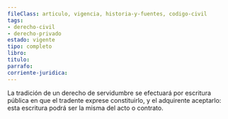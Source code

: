 ```yaml
---
fileClass: articulo, vigencia, historia-y-fuentes, codigo-civil
tags:
- derecho-civil
- derecho-privado
estado: vigente
tipo: completo
libro:
titulo:
parrafo:
corriente-juridica:
---
```

La tradición de un derecho de servidumbre se efectuará por escritura pública en que el tradente exprese constituirlo, y el adquirente aceptarlo: esta escritura podrá ser la misma del acto o contrato.